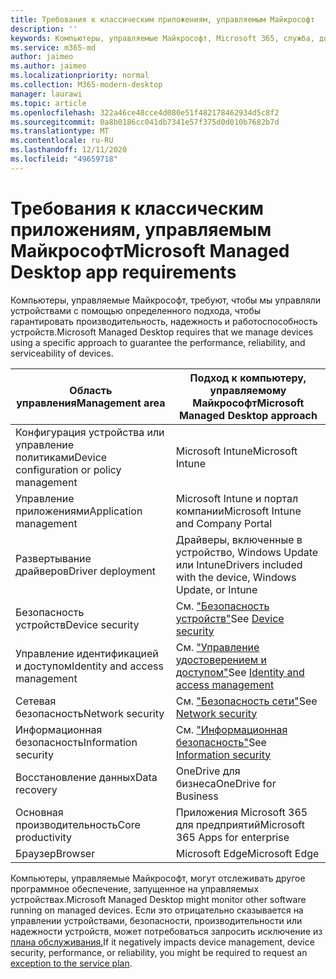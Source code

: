 ```yaml
---
title: Требования к классическим приложениям, управляемым Майкрософт
description: ''
keywords: Компьютеры, управляемые Майкрософт, Microsoft 365, служба, документация
ms.service: m365-md
author: jaimeo
ms.author: jaimeo
ms.localizationpriority: normal
ms.collection: M365-modern-desktop
manager: laurawi
ms.topic: article
ms.openlocfilehash: 322a46ce48cce4d080e51f482178462934d5c8f2
ms.sourcegitcommit: 0a8b0186cc041db7341e57f375d0d010b7682b7d
ms.translationtype: MT
ms.contentlocale: ru-RU
ms.lasthandoff: 12/11/2020
ms.locfileid: "49659718"
---
```

# <a name="microsoft-managed-desktop-app-requirements"></a><span data-ttu-id="d7627-103">Требования к классическим приложениям, управляемым Майкрософт</span><span class="sxs-lookup"><span data-stu-id="d7627-103">Microsoft Managed Desktop app requirements</span></span>

<!--This topic is the target for aka.ms/app-req. This is aka link is used from EA agreement for MMD. do not delete.-->

<!--Application addendum -->
 
<span data-ttu-id="d7627-104">Компьютеры, управляемые Майкрософт, требуют, чтобы мы управляли устройствами с помощью определенного подхода, чтобы гарантировать производительность, надежность и работоспособность устройств.</span><span class="sxs-lookup"><span data-stu-id="d7627-104">Microsoft Managed Desktop requires that we manage devices using a specific approach to guarantee the performance, reliability, and serviceability of devices.</span></span>


|<span data-ttu-id="d7627-105">Область управления</span><span class="sxs-lookup"><span data-stu-id="d7627-105">Management area</span></span>  |<span data-ttu-id="d7627-106">Подход к компьютеру, управляемому Майкрософт</span><span class="sxs-lookup"><span data-stu-id="d7627-106">Microsoft Managed Desktop approach</span></span>  |
|---------|---------|
|<span data-ttu-id="d7627-107">Конфигурация устройства или управление политиками</span><span class="sxs-lookup"><span data-stu-id="d7627-107">Device configuration or policy management</span></span>     |  <span data-ttu-id="d7627-108">Microsoft Intune</span><span class="sxs-lookup"><span data-stu-id="d7627-108">Microsoft Intune</span></span>       |
|<span data-ttu-id="d7627-109">Управление приложениями</span><span class="sxs-lookup"><span data-stu-id="d7627-109">Application management</span></span>     | <span data-ttu-id="d7627-110">Microsoft Intune и портал компании</span><span class="sxs-lookup"><span data-stu-id="d7627-110">Microsoft Intune and Company Portal</span></span>        |
|<span data-ttu-id="d7627-111">Развертывание драйверов</span><span class="sxs-lookup"><span data-stu-id="d7627-111">Driver deployment</span></span>     |  <span data-ttu-id="d7627-112">Драйверы, включенные в устройство, Windows Update или Intune</span><span class="sxs-lookup"><span data-stu-id="d7627-112">Drivers included with the device, Windows Update, or Intune</span></span>       |
|<span data-ttu-id="d7627-113">Безопасность устройств</span><span class="sxs-lookup"><span data-stu-id="d7627-113">Device security</span></span>     | <span data-ttu-id="d7627-114">См. ["Безопасность устройств"](security.md#device-security)</span><span class="sxs-lookup"><span data-stu-id="d7627-114">See [Device security](security.md#device-security)</span></span>      |
|<span data-ttu-id="d7627-115">Управление идентификацией и доступом</span><span class="sxs-lookup"><span data-stu-id="d7627-115">Identity and access management</span></span>     | <span data-ttu-id="d7627-116">См. ["Управление удостоверением и доступом"](security.md#identity-and-access-management)</span><span class="sxs-lookup"><span data-stu-id="d7627-116">See [Identity and access management](security.md#identity-and-access-management)</span></span>        |
|<span data-ttu-id="d7627-117">Сетевая безопасность</span><span class="sxs-lookup"><span data-stu-id="d7627-117">Network security</span></span>     | <span data-ttu-id="d7627-118">См. ["Безопасность сети"](security.md#network-security)</span><span class="sxs-lookup"><span data-stu-id="d7627-118">See [Network security](security.md#network-security)</span></span>        |
|<span data-ttu-id="d7627-119">Информационная безопасность</span><span class="sxs-lookup"><span data-stu-id="d7627-119">Information security</span></span>     |  <span data-ttu-id="d7627-120">См. ["Информационная безопасность"](security.md#information-security)</span><span class="sxs-lookup"><span data-stu-id="d7627-120">See [Information security](security.md#information-security)</span></span>       |
|<span data-ttu-id="d7627-121">Восстановление данных</span><span class="sxs-lookup"><span data-stu-id="d7627-121">Data recovery</span></span>     | <span data-ttu-id="d7627-122">OneDrive для бизнеса</span><span class="sxs-lookup"><span data-stu-id="d7627-122">OneDrive for Business</span></span>        |
|<span data-ttu-id="d7627-123">Основная производительность</span><span class="sxs-lookup"><span data-stu-id="d7627-123">Core productivity</span></span>     | <span data-ttu-id="d7627-124">Приложения Microsoft 365 для предприятий</span><span class="sxs-lookup"><span data-stu-id="d7627-124">Microsoft 365 Apps for enterprise</span></span>    |
|<span data-ttu-id="d7627-125">Браузер</span><span class="sxs-lookup"><span data-stu-id="d7627-125">Browser</span></span>     | <span data-ttu-id="d7627-126">Microsoft Edge</span><span class="sxs-lookup"><span data-stu-id="d7627-126">Microsoft Edge</span></span>        |




<span data-ttu-id="d7627-127">Компьютеры, управляемые Майкрософт, могут отслеживать другое программное обеспечение, запущенное на управляемых устройствах.</span><span class="sxs-lookup"><span data-stu-id="d7627-127">Microsoft Managed Desktop might monitor other software running on managed devices.</span></span> <span data-ttu-id="d7627-128">Если это отрицательно сказывается на управлении устройствами, безопасности, производительности или надежности устройств, может потребоваться запросить исключение из [плана обслуживания.](customizing.md)</span><span class="sxs-lookup"><span data-stu-id="d7627-128">If it negatively impacts device management, device security, performance, or reliability, you might be required to request an [exception to the service plan](customizing.md).</span></span>
